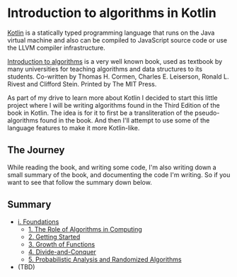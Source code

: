 Introduction to algorithms in Kotlin
====================================

[Kotlin](https://kotlinlang.org/) is a statically typed programming language that runs on the Java virtual machine and also can be compiled to JavaScript source code or use the LLVM compiler infrastructure.

[Introduction to algorithms](https://en.wikipedia.org/wiki/Introduction_to_Algorithms) is a very well known book, used as textbook by many universities for teaching algorithms and data structures to its students. Co-written by Thomas H. Cormen, Charles E. Leiserson, Ronald L. Rivest and Clifford Stein. Printed by The MIT Press.

As part of my drive to learn more about Kotlin I decided to start this little project where I will be writing algorithms found in the Third Edition of the book in Kotlin.
The idea is for it to first be a transliteration of the pseudo-algorithms found in the book. And then I'll attempt to use some of the language features to make it more Kotlin-like.

The Journey
-----------

While reading the book, and writing some code, I'm also writing down a small summary of the book, and documenting the code I'm writing.
So if you want to see that follow the summary down below.

Summary
-------

* [i. Foundations](doc/1.00.md)
  * [1. The Role of Algorithms in Computing](doc/1.01.md)
  * [2. Getting Started](doc/1.02.md)
  * [3. Growth of Functions](doc/1.03.md)
  * [4. Divide-and-Conquer](doc/1.04.md)
  * [5. Probabilistic Analysis and Randomized Algorithms](doc/1.05.md)
*  (TBD)


